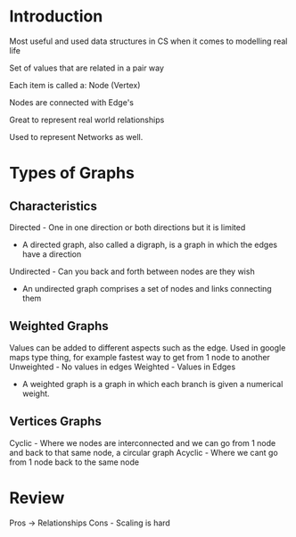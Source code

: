# Introduction

Most useful and used data structures in CS when it comes to modelling real life

Set of values that are related in a pair way

Each item is called a: Node (Vertex)

Nodes are connected with Edge's

Great to represent real world relationships

Used to represent Networks as well.

# Types of Graphs

## Characteristics

<!-- Traffic Flow Type things -->

Directed - One in one direction or both directions but it is limited

- A directed graph, also called a digraph, is a graph in which the edges have a direction

Undirected - Can you back and forth between nodes are they wish

- An undirected graph comprises a set of nodes and links connecting them

## Weighted Graphs

Values can be added to different aspects such as the edge.
Used in google maps type thing, for example fastest way to get from 1 node to another
Unweighted - No values in edges
Weighted - Values in Edges

- A weighted graph is a graph in which each branch is given a numerical weight.

## Vertices Graphs

Cyclic - Where we nodes are interconnected and we can go from 1 node and back to that same node, a circular graph
Acyclic - Where we cant go from 1 node back to the same node

# Review

Pros -> Relationships
Cons - Scaling is hard
